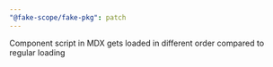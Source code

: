 ```yaml
---
"@fake-scope/fake-pkg": patch
---
```


Component script in MDX gets loaded in different order compared to regular loading
